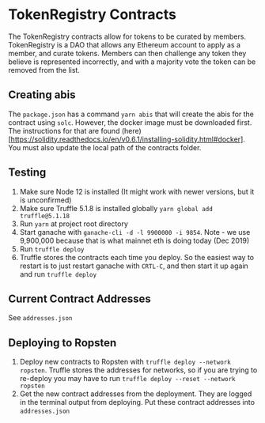 # TokenRegistry Contracts
The TokenRegistry contracts allow for tokens to be curated by members.
TokenRegistry is a DAO that allows any Ethereum account to apply as a member, and curate tokens.
Members can then challenge any token they believe is represented incorrectly, and with a majority
vote the token can be removed from the list. 

## Creating abis
The `package.json` has a command `yarn abis` that will create the abis for the contract using
`solc`. However, the docker image must be downloaded first. The instructions for that are found
(here)[https://solidity.readthedocs.io/en/v0.6.1/installing-solidity.html#docker]. You must also
update the local path of the contracts folder.

## Testing
1. Make sure Node 12 is installed (It might work with newer versions, but it is unconfirmed)
2. Make sure Truffle 5.1.8 is installed globally `yarn global add truffle@5.1.18`
3. Run `yarn` at project root directory
4. Start ganache with `ganache-cli -d -l 9900000 -i 9854`. Note - we use 9,900,000 because that 
   is what mainnet eth is doing today (Dec 2019)
5. Run `truffle deploy`
6. Truffle stores the contracts each time you deploy. So the easiest way to restart is to just
   restart ganache with `CRTL-C`, and then start it up again and run `truffle deploy`
 
## Current Contract Addresses
See `addresses.json` 

## Deploying to Ropsten
1. Deploy new contracts to Ropsten with `truffle deploy --network ropsten`. Truffle stores the 
addresses for networks, so if you are trying to re-deploy you may have to run 
`truffle deploy --reset --network ropsten`
2. Get the new contract addresses from the deployment. They are logged in the terminal output from
deploying. Put these contract addresses into `addresses.json`
